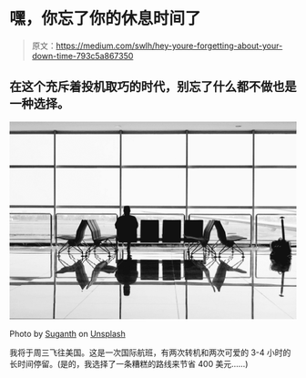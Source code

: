 # 嘿，你忘了你的休息时间了

> 原文：<https://medium.com/swlh/hey-youre-forgetting-about-your-down-time-793c5a867350>

## 在这个充斥着投机取巧的时代，别忘了什么都不做也是一种选择。

![](img/3e4e8011f0f166827663d4bd46dc574c.png)

Photo by [Suganth](https://unsplash.com/@suganth?utm_source=medium&utm_medium=referral) on [Unsplash](https://unsplash.com?utm_source=medium&utm_medium=referral)

我将于周三飞往美国。这是一次国际航班，有两次转机和两次可爱的 3-4 小时的长时间停留。(是的，我选择了一条糟糕的路线来节省 400 美元……)